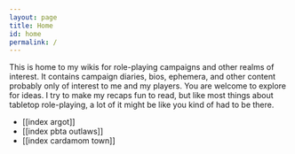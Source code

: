 ```yaml
---
layout: page
title: Home
id: home
permalink: /
---
```


This is home to my wikis for role-playing campaigns and other realms of interest. It contains campaign diaries, bios, ephemera, and other content probably only of interest to me and my players. You are welcome to explore for ideas. I try to make my recaps fun to read, but like most things about tabletop role-playing, a lot of it might be like you kind of had to be there. 

- [[index argot]]
- [[index pbta outlaws]]
- [[index cardamom town]]

<style>
  .wrapper {
    max-width: 46em;
  }
</style>
